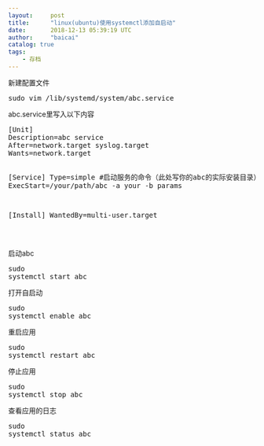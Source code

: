 ```yaml
---
layout:     post
title:      "linux(ubuntu)使用systemctl添加自启动"
date:       2018-12-13 05:39:19 UTC
author:     "baicai"
catalog: true
tags:
    - 存档
---
```


<p>新建配置文件</p><pre class="ql-syntax" spellcheck="false">sudo vim /lib/systemd/system/abc.service&nbsp;
</pre><p>abc.service里写入以下内容</p><pre class="ql-syntax" spellcheck="false">[Unit]
Description=abc service
After=network.target syslog.target
Wants=network.target

[Service]
Type=simple
#启动服务的命令（此处写你的abc的实际安装目录）
ExecStart=/your/path/abc -a your -b params

[Install]
WantedBy=multi-user.target
</pre><p><br></p><p>启动abc&nbsp;</p><pre class="ql-syntax" spellcheck="false">sudo systemctl start abc
</pre><p>打开自启动&nbsp;</p><pre class="ql-syntax" spellcheck="false">sudo systemctl enable abc
</pre><p>重启应用</p><pre class="ql-syntax" spellcheck="false">sudo systemctl restart abc
</pre><p>停止应用</p><pre class="ql-syntax" spellcheck="false">sudo systemctl stop abc
</pre><p>查看应用的日志</p><pre class="ql-syntax" spellcheck="false">sudo systemctl status abc
</pre>